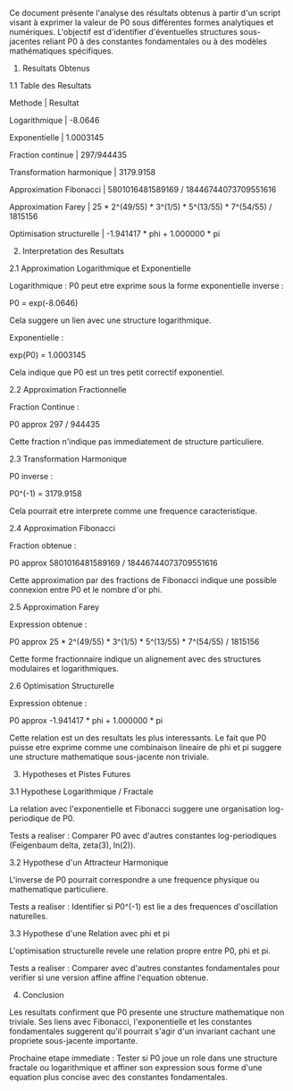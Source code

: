 
Ce document présente l'analyse des résultats obtenus à partir d'un script visant à exprimer la valeur de P0 sous différentes formes analytiques et numériques. L'objectif est d'identifier d'éventuelles structures sous-jacentes reliant P0 à des constantes fondamentales ou à des modèles mathématiques spécifiques.

1. Resultats Obtenus

1.1 Table des Resultats

Methode | Resultat

Logarithmique | -8.0646

Exponentielle | 1.0003145

Fraction continue | 297/944435

Transformation harmonique | 3179.9158

Approximation Fibonacci | 5801016481589169 / 18446744073709551616

Approximation Farey | 25 * 2^(49/55) * 3^(1/5) * 5^(13/55) * 7^(54/55) / 1815156

Optimisation structurelle | -1.941417 * phi + 1.000000 * pi

2. Interpretation des Resultats

2.1 Approximation Logarithmique et Exponentielle

Logarithmique : P0 peut etre exprime sous la forme exponentielle inverse :

P0 = exp(-8.0646)

Cela suggere un lien avec une structure logarithmique.

Exponentielle :

exp(P0) = 1.0003145

Cela indique que P0 est un tres petit correctif exponentiel.

2.2 Approximation Fractionnelle

Fraction Continue :

P0 approx 297 / 944435

Cette fraction n'indique pas immediatement de structure particuliere.

2.3 Transformation Harmonique

P0 inverse :

P0^(-1) = 3179.9158

Cela pourrait etre interprete comme une frequence caracteristique.

2.4 Approximation Fibonacci

Fraction obtenue :

P0 approx 5801016481589169 / 18446744073709551616

Cette approximation par des fractions de Fibonacci indique une possible connexion entre P0 et le nombre d'or phi.

2.5 Approximation Farey

Expression obtenue :

P0 approx 25 * 2^(49/55) * 3^(1/5) * 5^(13/55) * 7^(54/55) / 1815156

Cette forme fractionnaire indique un alignement avec des structures modulaires et logarithmiques.

2.6 Optimisation Structurelle

Expression obtenue :

P0 approx -1.941417 * phi + 1.000000 * pi

Cette relation est un des resultats les plus interessants. Le fait que P0 puisse etre exprime comme une combinaison lineaire de phi et pi suggere une structure mathematique sous-jacente non triviale.

3. Hypotheses et Pistes Futures

3.1 Hypothese Logarithmique / Fractale

La relation avec l'exponentielle et Fibonacci suggere une organisation log-periodique de P0.

Tests a realiser : Comparer P0 avec d'autres constantes log-periodiques (Feigenbaum delta, zeta(3), ln(2)).

3.2 Hypothese d'un Attracteur Harmonique

L'inverse de P0 pourrait correspondre a une frequence physique ou mathematique particuliere.

Tests a realiser : Identifier si P0^(-1) est lie a des frequences d'oscillation naturelles.

3.3 Hypothese d'une Relation avec phi et pi

L'optimisation structurelle revele une relation propre entre P0, phi et pi.

Tests a realiser : Comparer avec d'autres constantes fondamentales pour verifier si une version affine affine l'equation obtenue.

4. Conclusion

Les resultats confirment que P0 presente une structure mathematique non triviale. Ses liens avec Fibonacci, l'exponentielle et les constantes fondamentales suggerent qu'il pourrait s'agir d'un invariant cachant une propriete sous-jacente importante.

Prochaine etape immediate : Tester si P0 joue un role dans une structure fractale ou logarithmique et affiner son expression sous forme d'une equation plus concise avec des constantes fondamentales.
